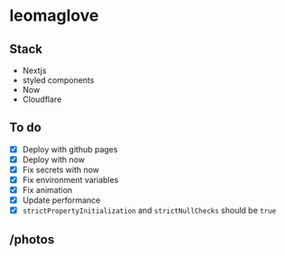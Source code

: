 # leomaglove

## Stack

- Nextjs
- styled components
- Now
- Cloudflare

## To do

- [x] Deploy with github pages
- [x] Deploy with now
- [x] Fix secrets with now
- [x] Fix environment variables
- [x] Fix animation
- [x] Update performance
- [x] `strictPropertyInitialization` and `strictNullChecks` should be `true`

## /photos
